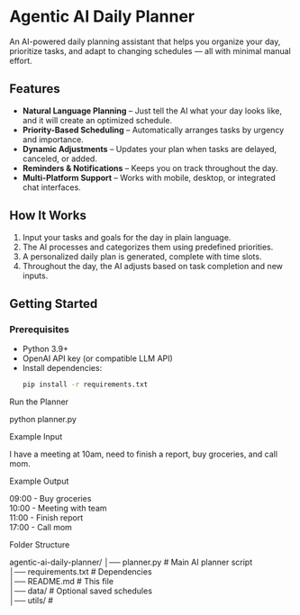 
# Agentic AI Daily Planner  

An AI-powered daily planning assistant that helps you organize your day, prioritize tasks, and adapt to changing schedules — all with minimal manual effort.  

## Features  
- **Natural Language Planning** – Just tell the AI what your day looks like, and it will create an optimized schedule.  
- **Priority-Based Scheduling** – Automatically arranges tasks by urgency and importance.  
- **Dynamic Adjustments** – Updates your plan when tasks are delayed, canceled, or added.  
- **Reminders & Notifications** – Keeps you on track throughout the day.  
- **Multi-Platform Support** – Works with mobile, desktop, or integrated chat interfaces.  

## How It Works  
1. Input your tasks and goals for the day in plain language.  
2. The AI processes and categorizes them using predefined priorities.  
3. A personalized daily plan is generated, complete with time slots.  
4. Throughout the day, the AI adjusts based on task completion and new inputs.  

## Getting Started  
### Prerequisites  
- Python 3.9+  
- OpenAI API key (or compatible LLM API)  
- Install dependencies:  
  ```bash
  pip install -r requirements.txt

Run the Planner

python planner.py

Example Input

I have a meeting at 10am, need to finish a report, buy groceries, and call mom.

Example Output

09:00 - Buy groceries  
10:00 - Meeting with team  
11:00 - Finish report  
17:00 - Call mom

Folder Structure

agentic-ai-daily-planner/
│── planner.py         # Main AI planner script  
│── requirements.txt   # Dependencies  
│── README.md          # This file  
│── data/              # Optional saved schedules  
│── utils/             #
